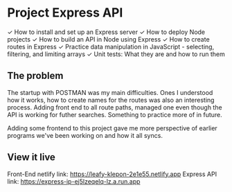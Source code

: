 # Project Express API
✓ How to install and set up an Express server
✓ How to deploy Node projects
✓ How to build an API in Node using Express
✓ How to create routes in Express
✓ Practice data manipulation in JavaScript - selecting, filtering, and limiting arrays
✓ Unit tests: What they are and how to run them

## The problem
The startup with POSTMAN was my main difficulties. Ones I understood how it works, how to create names for the routes was also an interesting process. Adding front end to all route paths, managed one even though the API is working for futher searches. Something to practice more of in future.

Adding some frontend to this project gave me more perspective of earlier programs we've been working on and how it all syncs. 

## View it live
Front-End netlify link: https://leafy-klepon-2e1e55.netlify.app
Express API link:  https://express-ip-ej5lzeqelq-lz.a.run.app

